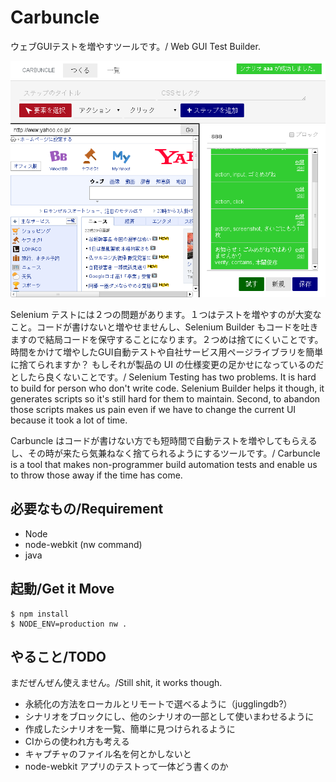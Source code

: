 Carbuncle
===================

ウェブGUIテストを増やすツールです。/ Web GUI Test Builder.


<p align="center"><img width="600px" src="/assets/image/image.png" /></p>

Selenium テストには２つの問題があります。１つはテストを増やすのが大変なこと。コードが書けないと増やせませんし、Selenium Builder もコードを吐きますので結局コードを保守することになります。２つめは捨てにくいことです。時間をかけて増やしたGUI自動テストや自社サービス用ページライブラリを簡単に捨てられますか？ もしそれが製品の UI の仕様変更の足かせになっているのだとしたら良くないことです。/ Selenium Testing has two problems. It is hard to build for person who don't write code. Selenium Builder helps it though, it generates scripts so it's still hard for them to maintain. Second, to abandon those scripts makes us pain even if we have to change the current UI because it took a lot of time.

Carbuncle はコードが書けない方でも短時間で自動テストを増やしてもらえるし、その時が来たら気兼ねなく捨てられるようにするツールです。/ Carbuncle is a tool that makes non-programmer build automation tests and enable us to throw those away if the time has come.


必要なもの/Requirement
--
 
 - Node
 - node-webkit (nw command)
 - java


起動/Get it Move
--

```
$ npm install
$ NODE_ENV=production nw .
```


やること/TODO
--

まだぜんぜん使えません。/Still shit, it works though.

 - 永続化の方法をローカルとリモートで選べるように（jugglingdb?）
 - シナリオをブロックにし、他のシナリオの一部として使いまわせるように
 - 作成したシナリオを一覧、簡単に見つけられるように
 - CIからの使われ方も考える
 - キャプチャのファイル名を何とかしないと
 - node-webkit アプリのテストって一体どう書くのか

